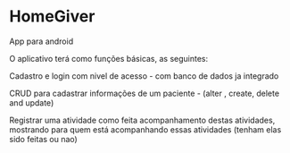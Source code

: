 # HomeGiver

App para android

O aplicativo terá como funções básicas, as seguintes: 


Cadastro e login com nivel de acesso - com banco de dados ja integrado

CRUD para cadastrar informações de um paciente - (alter , create, delete and update)

Registrar uma atividade como feita acompanhamento destas atividades, mostrando para quem está acompanhando  essas atividades (tenham elas sido feitas ou nao)
